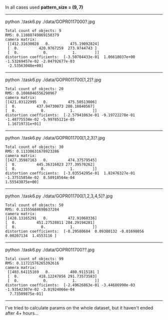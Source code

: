 In all cases used **pattern_size = (9, 7)**

____________
python .\task6.py  ./data/GOPR0117000?.jpg 
```
Total count of objects: 9
RMS: 0.11888749869150379
camera matrix:
 [[412.31630028   0.         475.19092824]
 [  0.         420.9767259  273.9744743 ]
 [  0.           0.           1.        ]]
distortion coefficients:  [-3.50704433e-01  1.06618037e+00 -1.53269457e-02 -2.04792677e-03
 -2.53563048e+00]
```
 ___________________
python .\task6.py  ./data/GOPR011700[1,2]?.jpg 
 ```
Total count of objects: 20
RMS: 0.1086046556290967
camera matrix:
 [[421.03122995   0.         475.50513006]
 [  0.         437.94730073 280.18840567]
 [  0.           0.           1.        ]]
distortion coefficients:  [-2.57941063e-01 -9.19722278e-01 -1.48775534e-02 -5.99785121e-05
  1.16719731e+01]
  ```
  _______________
python .\task6.py  ./data/GOPR011700[1,2,3]?.jpg 
  ```
Total count of objects: 30
RMS: 0.11330631678923286
camera matrix:
 [[427.35987163   0.         474.37579545]
 [  0.         445.36316023 277.39570262]
 [  0.           0.           1.        ]]
distortion coefficients:  [-3.03554295e-01  1.82476327e-01 -1.37515854e-02  8.58918564e-04
  1.55543875e+00]
```
  ___________
  python .\task6.py  ./data/GOPR011700[1,2,3,4,5]?.jpg 
   ```
Total count of objects: 50
RMS: 0.11555684698637284
camera matrix:
 [[428.13165291   0.         472.91060336]
 [  0.         451.27528811 284.29194281]
 [  0.           0.           1.        ]]
distortion coefficients:  [-0.29580684  0.09380132 -0.01698056  0.00207134  1.4553116 ]
```
___________
python .\task6.py  ./data/GOPR011700??.jpg 
```
Total count of objects: 99
RMS: 0.11721576265392616
camera matrix:
 [[403.64115169   0.         480.9115181 ]
 [  0.         418.12247856 291.73573583]
 [  0.           0.           1.        ]]
distortion coefficients:  [-2.49626863e-01 -3.44686990e-03 -1.93542307e-02 -3.01924066e-04
  7.73509875e-01]
```

---------
I've tried to calculate params on the whole dataset, but it haven't ended after 4+ hours...
